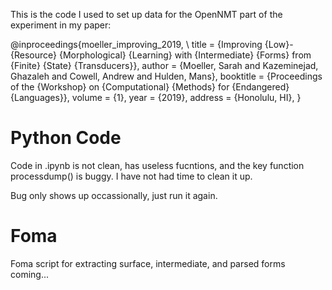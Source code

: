This is the code I used to set up data for the OpenNMT part of the experiment in my paper: 

@inproceedings{moeller_improving_2019, \\
	title = {Improving {Low}-{Resource} {Morphological} {Learning} with {Intermediate} {Forms} from {Finite} {State} {Transducers}},
	author = {Moeller, Sarah and Kazeminejad, Ghazaleh and Cowell, Andrew and Hulden, Mans},
	booktitle = {Proceedings of the {Workshop} on {Computational} {Methods} for {Endangered} {Languages}},
  volume = {1},
	year = {2019},
	address = {Honolulu, HI},
}

# Python Code
Code in .ipynb is not clean, has useless fucntions, and the key function processdump() is buggy. I have not had time to clean it up. 

Bug only shows up occassionally, just run it again. 

# Foma
Foma script for extracting surface, intermediate, and parsed forms coming...


